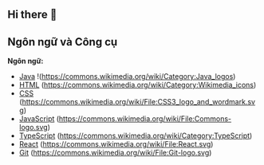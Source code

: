 ## Hi there 👋


## Ngôn ngữ và Công cụ

**Ngôn ngữ:**

* [Java](https://www.oracle.com/java/) !(https://commons.wikimedia.org/wiki/Category:Java_logos)
* [HTML](https://www.w3schools.com/html/) (https://commons.wikimedia.org/wiki/Category:Wikimedia_icons)
* [CSS](https://www.w3schools.com/css/) (https://commons.wikimedia.org/wiki/File:CSS3_logo_and_wordmark.svg)
* [JavaScript](https://developer.mozilla.org/en-US/docs/Web/JavaScript) (https://commons.wikimedia.org/wiki/File:Commons-logo.svg)
* [TypeScript](https://learn.microsoft.com/en-us/training/modules/typescript-get-started/) (https://commons.wikimedia.org/wiki/Category:TypeScript)
* [React](https://legacy.reactjs.org/) (https://commons.wikimedia.org/wiki/File:React.svg)
* [Git](https://www.git-scm.com/) (https://commons.wikimedia.org/wiki/File:Git-logo.svg)
<!--
**EntidiAnh/EntidiAnh** is a ✨ _special_ ✨ repository because its `README.md` (this file) appears on your GitHub profile.

Here are some ideas to get you started:

- 🔭 I’m currently working on ...
- 🌱 I’m currently learning ...
- 👯 I’m looking to collaborate on ...
- 🤔 I’m looking for help with ...
- 💬 Ask me about ...
- 📫 How to reach me: ...
- 😄 Pronouns: ...
- ⚡ Fun fact: ...
-->
